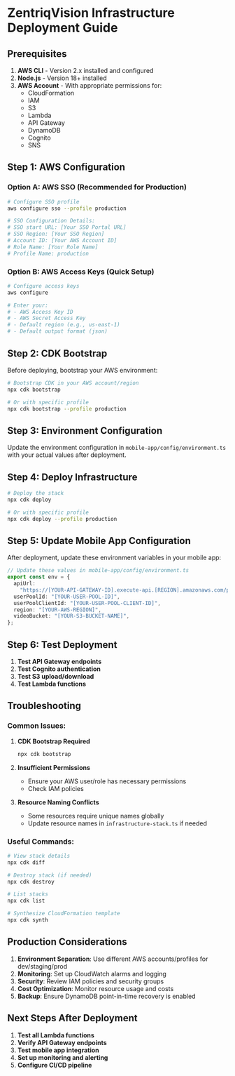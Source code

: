 # ZentriqVision Infrastructure Deployment Guide

## Prerequisites

1. **AWS CLI** - Version 2.x installed and configured
2. **Node.js** - Version 18+ installed
3. **AWS Account** - With appropriate permissions for:
   - CloudFormation
   - IAM
   - S3
   - Lambda
   - API Gateway
   - DynamoDB
   - Cognito
   - SNS

## Step 1: AWS Configuration

### Option A: AWS SSO (Recommended for Production)

```bash
# Configure SSO profile
aws configure sso --profile production

# SSO Configuration Details:
# SSO start URL: [Your SSO Portal URL]
# SSO Region: [Your SSO Region]
# Account ID: [Your AWS Account ID]
# Role Name: [Your Role Name]
# Profile Name: production
```

### Option B: AWS Access Keys (Quick Setup)

```bash
# Configure access keys
aws configure

# Enter your:
# - AWS Access Key ID
# - AWS Secret Access Key
# - Default region (e.g., us-east-1)
# - Default output format (json)
```

## Step 2: CDK Bootstrap

Before deploying, bootstrap your AWS environment:

```bash
# Bootstrap CDK in your AWS account/region
npx cdk bootstrap

# Or with specific profile
npx cdk bootstrap --profile production
```

## Step 3: Environment Configuration

Update the environment configuration in `mobile-app/config/environment.ts` with your actual values after deployment.

## Step 4: Deploy Infrastructure

```bash
# Deploy the stack
npx cdk deploy

# Or with specific profile
npx cdk deploy --profile production
```

## Step 5: Update Mobile App Configuration

After deployment, update these environment variables in your mobile app:

```typescript
// Update these values in mobile-app/config/environment.ts
export const env = {
  apiUrl:
    "https://[YOUR-API-GATEWAY-ID].execute-api.[REGION].amazonaws.com/prod",
  userPoolId: "[YOUR-USER-POOL-ID]",
  userPoolClientId: "[YOUR-USER-POOL-CLIENT-ID]",
  region: "[YOUR-AWS-REGION]",
  videoBucket: "[YOUR-S3-BUCKET-NAME]",
};
```

## Step 6: Test Deployment

1. **Test API Gateway endpoints**
2. **Test Cognito authentication**
3. **Test S3 upload/download**
4. **Test Lambda functions**

## Troubleshooting

### Common Issues:

1. **CDK Bootstrap Required**

   ```bash
   npx cdk bootstrap
   ```

2. **Insufficient Permissions**

   - Ensure your AWS user/role has necessary permissions
   - Check IAM policies

3. **Resource Naming Conflicts**
   - Some resources require unique names globally
   - Update resource names in `infrastructure-stack.ts` if needed

### Useful Commands:

```bash
# View stack details
npx cdk diff

# Destroy stack (if needed)
npx cdk destroy

# List stacks
npx cdk list

# Synthesize CloudFormation template
npx cdk synth
```

## Production Considerations

1. **Environment Separation**: Use different AWS accounts/profiles for dev/staging/prod
2. **Monitoring**: Set up CloudWatch alarms and logging
3. **Security**: Review IAM policies and security groups
4. **Cost Optimization**: Monitor resource usage and costs
5. **Backup**: Ensure DynamoDB point-in-time recovery is enabled

## Next Steps After Deployment

1. **Test all Lambda functions**
2. **Verify API Gateway endpoints**
3. **Test mobile app integration**
4. **Set up monitoring and alerting**
5. **Configure CI/CD pipeline**
